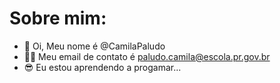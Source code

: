 # Sobre mim:

- :crescent_moon: Oi, Meu nome é @CamilaPaludo
- :fairy_woman: Meu email de contato é paludo.camila@escola.pr.gov.br
- :sunglasses: Eu estou aprendendo a progamar... 




